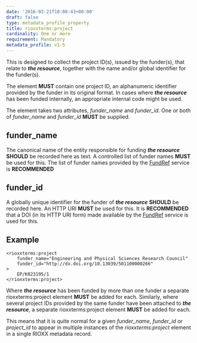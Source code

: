 ```yaml
---
date: '2016-03-21T10:00:43+00:00'
draft: false
type: metadata_profile_property
title: rioxxterms:project
cardinality: One or more
requirement: Mandatory
metadata_profile: v1-5
---
```

This is designed to collect the project ID(s), issued by the funder(s), that relate to ***the resource***, together with the name and/or global identifier for the funder(s).

The element **MUST** contain one project ID, an alphanumeric identifier provided by the funder in its original format. In cases where ***the resource*** has been funded internally, an appropriate internal code might be used.

The element takes two attributes, *funder_name* and *funder_id*. One or both of *funder_name* and *funder_id* **MUST** be supplied.

## funder_name
The canonical name of the entity responsible for funding ***the resource*** **SHOULD** be recorded here as text. A controlled list of funder names **MUST** be used for this. The list of funder names provided by the [FundRef](http://www.crossref.org/fundref/) service is **RECOMMENDED**

## funder_id
A globally unique identifier for the funder of ***the resource*** **SHOULD** be recorded here. An HTTP URI **MUST** be used for this. It is **RECOMMENDED** that a DOI (in its HTTP URI form) made available by the [FundRef](http://www.crossref.org/fundref/) service is used for this.

## Example

    <rioxxterms:project
        funder_name="Engineering and Physical Sciences Research Council"
        funder_id="http://dx.doi.org/10.13039/501100000266"
    >
        EP/K023195/1
    </rioxxterms:project>

Where ***the resource*** has been funded by more than one funder a separate rioxxterms:project element **MUST** be added for each. Similarly, where several project IDs provided by the same funder have been attached to ***the resource***, a separate rioxxterms:project element **MUST** be added for each.

This means that it is quite normal for a given *funder_name*, *funder_id* or *project_id* to appear in multiple instances of the *rioxxterms:project* element in a single RIOXX metadata record.
